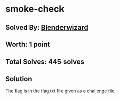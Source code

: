 # smoke-check
## Solved By: [Blenderwizard](https://github.com/Blenderwizard)
## Worth: 1 point
## Total Solves: 445 solves
## Solution

The flag is in the flag.txt file given as a challenge file.